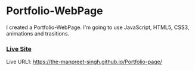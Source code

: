 # Portfolio-WebPage

I created a Portfolio-WebPage. I'm going to use JavaScript, HTML5, CSS3, animations and trasitions.

### [Live Site](https://the-manpreet-singh.github.io/Portfolio-page/)

Live URL1: https://the-manpreet-singh.github.io/Portfolio-page/
